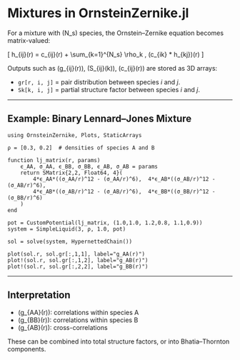 # Mixtures in OrnsteinZernike.jl

For a mixture with \(N_s\) species, the Ornstein–Zernike equation becomes matrix-valued:  

\[
h_{ij}(r) = c_{ij}(r) + \sum_{k=1}^{N_s} \rho_k \, (c_{ik} * h_{kj})(r)
\]

Outputs such as \(g_{ij}(r)\), \(S_{ij}(k)\), \(c_{ij}(r)\) are stored as 3D arrays:  
- `gr[r, i, j]` = pair distribution between species *i* and *j*.  
- `Sk[k, i, j]` = partial structure factor between species *i* and *j*.

---

## Example: Binary Lennard–Jones Mixture

```@example 10
using OrnsteinZernike, Plots, StaticArrays

ρ = [0.3, 0.2]  # densities of species A and B

function lj_matrix(r, params)
    ϵ_AA, σ_AA, ϵ_BB, σ_BB, ϵ_AB, σ_AB = params
    return SMatrix{2,2, Float64, 4}(
        4*ϵ_AA*((σ_AA/r)^12 - (σ_AA/r)^6),  4*ϵ_AB*((σ_AB/r)^12 - (σ_AB/r)^6),
        4*ϵ_AB*((σ_AB/r)^12 - (σ_AB/r)^6),  4*ϵ_BB*((σ_BB/r)^12 - (σ_BB/r)^6)
    )
end

pot = CustomPotential(lj_matrix, (1.0,1.0, 1.2,0.8, 1.1,0.9))
system = SimpleLiquid(3, ρ, 1.0, pot)

sol = solve(system, HypernettedChain())

plot(sol.r, sol.gr[:,1,1], label="g_AA(r)")
plot!(sol.r, sol.gr[:,1,2], label="g_AB(r)")
plot!(sol.r, sol.gr[:,2,2], label="g_BB(r)")
```
---

## Interpretation

- \(g_{AA}(r)\): correlations within species A  
- \(g_{BB}(r)\): correlations within species B  
- \(g_{AB}(r)\): cross-correlations  

These can be combined into total structure factors, or into Bhatia–Thornton components.
